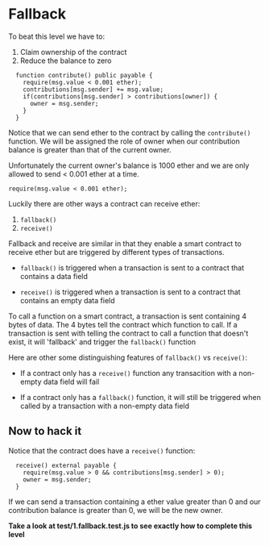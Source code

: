 # Fallback

To beat this level we have to:
1. Claim ownership of the contract
2. Reduce the balance to zero

```
  function contribute() public payable {
    require(msg.value < 0.001 ether);
    contributions[msg.sender] += msg.value;
    if(contributions[msg.sender] > contributions[owner]) {
      owner = msg.sender;
    }
  }
  ```
  Notice that we can send ether to the contract by calling the `contribute()` function. We will be assigned the role of owner when our contribution balance is greater than that of the current owner.

  Unfortunately the current owner's balance is 1000 ether and we are only allowed to send < 0.001 ether at a time.

   `require(msg.value < 0.001 ether);`

  Luckily there are other ways a contract can receive ether:

  1. `fallback()`
  2. `receive()`

  Fallback and receive are similar in that they enable a smart contract to receive ether but are triggered by different types of transactions.

  - `fallback()` is triggered when a transaction is sent to a contract that contains a data field

  - `receive()` is triggered when a transaction is sent to a contract that contains an empty data field

  To call a function on a smart contract, a transaction is sent containing 4 bytes of data. The 4 bytes tell the contract which function to call. If a transaction is sent with telling the contract to call a function that doesn't exist, it will 'fallback' and trigger the `fallback()` function

  Here are other some distinguishing features of `fallback()` vs `receive()`:

  - If a contract only has a `receive()` function any transacition with a non-empty data field will fail

  - If a contract only has a `fallback()` function, it will still be triggered when called by a transaction with a non-empty data field


## Now to hack it

Notice that the contract does have a `receive()` function:
```
  receive() external payable {
    require(msg.value > 0 && contributions[msg.sender] > 0);
    owner = msg.sender;
  }
  ```
If we can send a transaction containing a ether value greater than 0 and our contribution balance is greater than 0, we will be the new owner.

**Take a look at test/1.fallback.test.js to see exactly how to complete this level**
